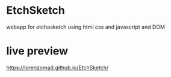 # EtchSketch
webapp for etchasketch using html css and javascript and DOM

# live preview

https://lorenzomad.github.io/EtchSketch/
